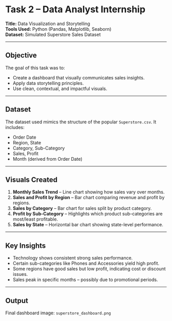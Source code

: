# Task 2 – Data Analyst Internship
**Title:** Data Visualization and Storytelling  
**Tools Used:** Python (Pandas, Matplotlib, Seaborn)  
**Dataset:** Simulated Superstore Sales Dataset  

---

## Objective
The goal of this task was to:
- Create a dashboard that visually communicates sales insights.
- Apply data storytelling principles.
- Use clean, contextual, and impactful visuals.

---

## Dataset
The dataset used mimics the structure of the popular `Superstore.csv`. It includes:
- Order Date
- Region, State
- Category, Sub-Category
- Sales, Profit
- Month (derived from Order Date)

---

## Visuals Created
1. **Monthly Sales Trend** – Line chart showing how sales vary over months.
2. **Sales and Profit by Region** – Bar chart comparing revenue and profit by regions.
3. **Sales by Category** – Bar chart for sales split by product category.
4. **Profit by Sub-Category** – Highlights which product sub-categories are most/least profitable.
5. **Sales by State** – Horizontal bar chart showing state-level performance.

---

## Key Insights
- Technology shows consistent strong sales performance.
- Certain sub-categories like Phones and Accessories yield high profit.
- Some regions have good sales but low profit, indicating cost or discount issues.
- Sales peak in specific months – possibly due to promotional periods.

---

## Output
Final dashboard image: `superstore_dashboard.png`
